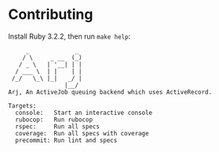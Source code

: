 # Contributing

Install Ruby 3.2.2, then run `make help`:

```
     _             _
    / \     _ __  (_)
   / _ \   | '__| | |
  / ___ \  | |    | |
 /_/   \_\ |_|   _/ |
                |__/
Arj, An ActiveJob queuing backend which uses ActiveRecord.

Targets:
  console:   Start an interactive console
  rubocop:   Run rubocop
  rspec:     Run all specs
  coverage:  Run all specs with coverage
  precommit: Run lint and specs
```
